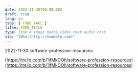 ```yaml
---
date: 2022-11-30T00:00:00Z
draft: true
lang: en
tags: [ TODO_TAGS ]
title: TODO_TITLE
type: link # image quote video text audio chat
via: "[Who](http://example.com)"
---
```



2022-11-30 software-profession-resources


[https://trello.com/b/1lfMkCOh/software-profession-resources](https://trello.com/b/1lfMkCOh/software-profession-resources)

